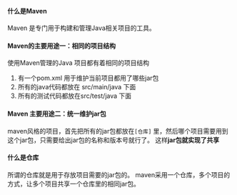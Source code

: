 #### 什么是Maven

Maven 是专门用于构建和管理Java相关项目的工具。

#### Maven的主要用途一：相同的项目结构

使用Maven管理的Java 项目都有着相同的项目结构

1. 有一个pom.xml 用于维护当前项目都用了哪些jar包
2. 所有的java代码都放在 src/main/java 下面
3. 所有的测试代码都放在src/test/java 下面

#### Maven 主要用途二：统一维护jar包

maven风格的项目，首先把所有的jar包都放在`[仓库]` 里，然后哪个项目需要用到这个jar包，只需要给出jar包的名称和版本号就行了。 这样**jar包就实现了共享**



#### 什么是仓库

所谓的仓库就是用于存放项目需要的jar包的。
maven采用一个仓库，多个项目的方式，让多个项目共享一个仓库里的相同jar包。

